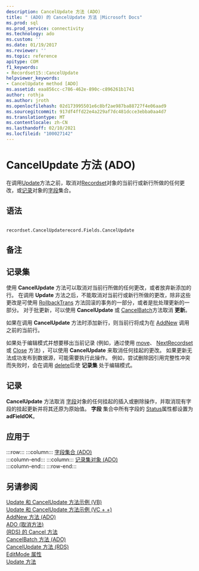 ```yaml
---
description: CancelUpdate 方法 (ADO)
title: " (ADO) 的 CancelUpdate 方法 |Microsoft Docs"
ms.prod: sql
ms.prod_service: connectivity
ms.technology: ado
ms.custom: ''
ms.date: 01/19/2017
ms.reviewer: ''
ms.topic: reference
apitype: COM
f1_keywords:
- Recordset15::CancelUpdate
helpviewer_keywords:
- CancelUpdate method [ADO]
ms.assetid: eaa856cc-c786-462e-890c-c896261b1741
author: rothja
ms.author: jroth
ms.openlocfilehash: 02d173995501e6c8bf2ae987ba88727f4e06aad9
ms.sourcegitcommit: 917df4ffd22e4a229af7dc481dcce3ebba0aa4d7
ms.translationtype: MT
ms.contentlocale: zh-CN
ms.lasthandoff: 02/10/2021
ms.locfileid: "100027142"
---
```

# <a name="cancelupdate-method-ado"></a>CancelUpdate 方法 (ADO)
在调用[Update](./update-method.md)方法之前，取消对[Recordset](./recordset-object-ado.md)对象的当前行或新行所做的任何更改，或[记录](./record-object-ado.md)对象的[字段](./fields-collection-ado.md)集合。  
  
## <a name="syntax"></a>语法  
  
```  
  
recordset.CancelUpdaterecord.Fields.CancelUpdate  
```  
  
## <a name="remarks"></a>备注  
  
## <a name="recordset"></a>记录集  
 使用 **CancelUpdate** 方法可以取消对当前行所做的任何更改，或者放弃新添加的行。 在调用 **Update** 方法之后，不能取消对当前行或新行所做的更改，除非这些更改是可使用 [RollbackTrans](./begintrans-committrans-and-rollbacktrans-methods-ado.md) 方法回滚的事务的一部分，或者是批处理更新的一部分。 对于批更新，可以使用 **CancelUpdate** 或 [CancelBatch](./cancelbatch-method-ado.md)方法取消 **更新**。  
  
 如果在调用 **CancelUpdate** 方法时添加新行，则当前行将成为在 [AddNew](./addnew-method-ado.md) 调用之前的当前行。  
  
 如果处于编辑模式并想要移出当前记录 (例如，通过使用 [move](./move-method-ado.md)、 [NextRecordset](./nextrecordset-method-ado.md)或 [Close](./close-method-ado.md) 方法) ，可以使用 **CancelUpdate** 来取消任何挂起的更改。 如果更新无法成功发布到数据源，可能需要执行此操作。 例如，尝试删除因引用完整性冲突而失败时，会在调用 [delete](./delete-method-ado-recordset.md)后使 **记录集** 处于编辑模式。  
  
## <a name="record"></a>记录  
 **CancelUpdate** 方法取消 [字段](./field-object.md)对象的任何挂起的插入或删除操作，并取消现有字段的挂起更新并将其还原为原始值。 **字段** 集合中所有字段的 [Status](./status-property-ado-recordset.md)属性都设置为 **adFieldOK**。  
  
## <a name="applies-to"></a>应用于  

:::row:::
    :::column:::
        [字段集合 (ADO)](./fields-collection-ado.md)  
    :::column-end:::
    :::column:::
        [记录集对象 (ADO)](./recordset-object-ado.md)  
    :::column-end:::
:::row-end:::

## <a name="see-also"></a>另请参阅  
 [Update 和 CancelUpdate 方法示例 (VB) ](./update-and-cancelupdate-methods-example-vb.md)   
 [Update 和 CancelUpdate 方法示例 (VC + +) ](./update-and-cancelupdate-methods-example-vc.md)   
 [AddNew 方法 (ADO) ](./addnew-method-ado.md)   
 [ADO (取消方法) ](./cancel-method-ado.md)   
 [ (RDS) 的 Cancel 方法 ](../rds-api/cancel-method-rds.md)   
 [CancelBatch 方法 (ADO) ](./cancelbatch-method-ado.md)   
 [CancelUpdate 方法 (RDS) ](../rds-api/cancelupdate-method-rds.md)   
 [EditMode 属性](./editmode-property.md)   
 [Update 方法](./update-method.md)